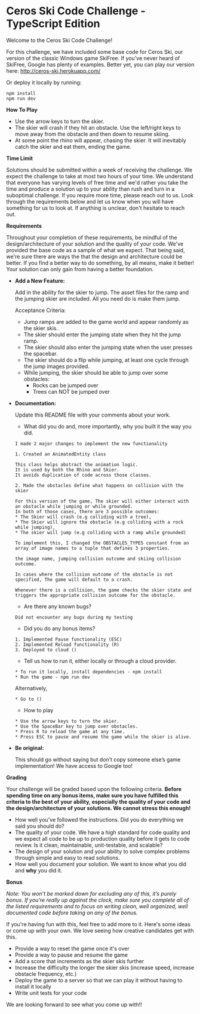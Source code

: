 # Ceros Ski Code Challenge - TypeScript Edition

Welcome to the Ceros Ski Code Challenge!

For this challenge, we have included some base code for Ceros Ski, our version of the classic Windows game SkiFree. If
you've never heard of SkiFree, Google has plenty of examples. Better yet, you can play our version here: 
http://ceros-ski.herokuapp.com/  

Or deploy it locally by running:
```
npm install
npm run dev
```

**How To Play**

* Use the arrow keys to turn the skier.
* The skier will crash if they hit an obstacle. Use the left/right keys to move away from the obstacle and then down
to resume skiing.
* At some point the rhino will appear, chasing the skier. It will inevitably catch the skier and eat them, ending the
game.

**Time Limit**

Solutions should be submitted within a week of receiving the challenge. We expect the challenge to take at most two 
hours of your time. We understand that everyone has varying levels of free time and we'd rather you take the time and 
produce a solution up to your ability than rush and turn in a suboptimal challenge. If you require more time, please
reach out to us. Look through the requirements below and let us know when you will have something for us to look at. 
If anything is unclear, don't hesitate to reach out.

**Requirements**

Throughout your completion of these requirements, be mindful of the design/architecture of your solution and the 
quality of your code. We've provided the base code as a sample of what we expect. That being said, we're sure there are 
ways the that the design and architecture could be better. If you find a better way to do something, by all means, make 
it better! Your solution can only gain from having a better foundation.

* **Add a New Feature:**

  Add in the ability for the skier to jump. The asset files for the ramp and the jumping skier are included. All you 
  need do is make them jump. 

  Acceptance Criteria:
  * Jump ramps are added to the game world and appear randomly as the skier skis.
  * The skier should enter the jumping state when they hit the jump ramp.
  * The skier should also enter the jumping state when the user presses the spacebar.
  * The skier should do a flip while jumping, at least one cycle through the jump images provided.
  * While jumping, the skier should be able to jump over some obstacles: 
    * Rocks can be jumped over
    * Trees can NOT be jumped over

* **Documentation:**

  Update this README file with your comments about your work.
  * What did you do and, more importantly, why you built it the way you did.
  ```
  I made 2 major changes to implement the new functionality
  
  1. Created an AnimatedEntity class

  This class helps abstract the animation logic.
  It is used by both the Rhino and Skier.
  It avoids duplication of code across those classes.

  2. Made the obstacles define what happens on collision with the skier

  For this version of the game, The skier will either interact with an obstacle while jumping or while grounded.
  In both of those cases, there are 3 possible outcomes:
  * The Skier will crash (e.g colliding with a tree),
  * The Skier will ignore the obstacle (e.g colliding with a rock while jumping),
  * The skier will jump (e.g colliding with a ramp while grounded)

  To implement this, I changed the OBSTACLES_TYPES constant from an array of image names to a tuple that defines 3 properties.
  
  the image name, jumping collision outcome and skiing collision outcome.

  In cases where the collision outcome of the obstacle is not specified, The game will default to a crash.

  Whenever there is a collision, the game checks the skier state and triggers the appropriate collision outcome for the obstacle.
  ```
  * Are there any known bugs?
  ```
  Did not encounter any bugs during my testing
  ```
  * Did you do any bonus items?
  ```
  1. Implemented Pause functionality (ESC)
  2. Implemented Reload functionality (R)
  3. Deployed to cloud ()
  ```
  * Tell us how to run it, either locally or through a cloud provider.
  ```
  * To run it locally, install dependencies - npm install
  * Run the game - npm run dev
  ```
  Alternatively,
  ```
  * Go to ()
  ```
  * How to play
  ```
  * Use the arrow keys to turn the skier.
  * Use the SpaceBar key to jump over obstacles.
  * Press R to reload the game at any time.
  * Press ESC to pause and resume the game while the skier is alive.
  ```
  
* **Be original:**
  
  This should go without saying but don’t copy someone else’s game implementation! We have access to Google too!

**Grading** 

Your challenge will be graded based upon the following criteria. **Before spending time on any bonus items, make sure 
you have fulfilled this criteria to the best of your ability, especially the quality of your code and the 
design/architecture of your solutions. We cannot stress this enough!**

* How well you've followed the instructions. Did you do everything we said you should do?
* The quality of your code. We have a high standard for code quality and we expect all code to be up to production 
  quality before it gets to code review. Is it clean, maintainable, unit-testable, and scalable?
* The design of your solution and your ability to solve complex problems through simple and easy to read solutions.
* How well you document your solution. We want to know what you did and **why** you did it.

**Bonus**

*Note: You won’t be marked down for excluding any of this, it’s purely bonus.  If you’re really up against the clock, 
make sure you complete all of the listed requirements and to focus on writing clean, well organized, well documented 
code before taking on any of the bonus.*

If you're having fun with this, feel free to add more to it. Here's some ideas or come up with your own. We love seeing 
how creative candidates get with this.
 
* Provide a way to reset the game once it's over
* Provide a way to pause and resume the game
* Add a score that increments as the skier skis further
* Increase the difficulty the longer the skier skis (increase speed, increase obstacle frequency, etc.)
* Deploy the game to a server so that we can play it without having to install it locally
* Write unit tests for your code

We are looking forward to see what you come up with!!
